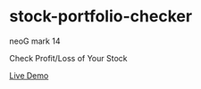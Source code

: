 # stock-portfolio-checker
neoG mark 14
<p>Check Profit/Loss of Your Stock</p>
<a target="_blank" href="https://stock-portfolio-checker.netlify.app/">
                                 Live Demo
                            </a>
